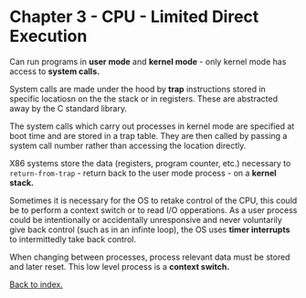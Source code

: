 # Chapter 3 - CPU - Limited Direct Execution


Can run programs in **user mode** and **kernel mode** - only kernel mode has access to **system calls.** 

System calls are made under the hood by **trap** instructions stored in specific locatiosn on the the stack or in registers. These are abstracted away by the C standard library.

The system calls which carry out processes in kernel mode are specified at boot time and are stored in a trap table. They are then called by passing a system call number rather than accessing the location directly.

X86 systems store the data (registers, program counter, etc.) necessary to `return-from-trap` - return back to the user mode process - on a **kernel stack.**

Sometimes it is necessary for the OS to retake control of the CPU, this could be to perform a context switch or to read I/O opperations. As a user process could be intentionally or accidentally unresponsive and never voluntarily give back control (such as in an infinte loop), the OS uses **timer interrupts** to intermittedly take back control.

When changing between processes, process relevant data must be stored and later reset. This low level process is a **context switch.**

[Back to index.](./index.md)